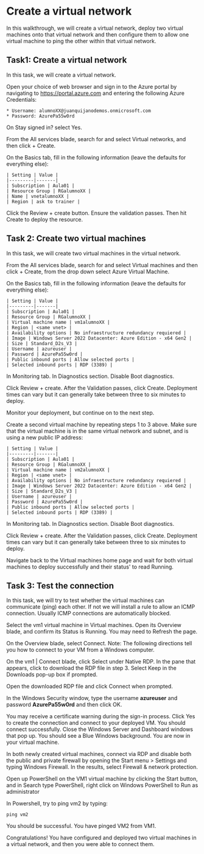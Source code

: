 # Create a virtual network #
In this walkthrough, we will create a virtual network, deploy two virtual machines onto that virtual network and then configure them to allow one virtual machine to ping the other within that virtual network.

## Task1: Create a virtual network ##
In this task, we will create a virtual network.

Open your choice of web browser and sign in to the Azure portal by navigating to https://portal.azure.com and entering the following Azure Credentials:

    * Username: alumnoXX@juanquijanodemos.onmicrosoft.com
    * Password: AzurePa55w0rd

On Stay signed in? select Yes.

From the All services blade, search for and select Virtual networks, and then click + Create.

On the Basics tab, fill in the following information (leave the defaults for everything else):

    | Setting | Value |
    |---------|-------|
    | Subscription | Aula01 |
    | Resource Group | RGalumnoXX |
    | Name | vnetalumnoXX |
    | Region | ask to trainer |

Click the Review + create button. Ensure the validation passes. Then hit Create to deploy the resource.

## Task 2: Create two virtual machines ##
In this task, we will create two virtual machines in the virtual network.

From the All services blade, search for and select Virtual machines and then click + Create, from the drop down select Azure Virtual Machine.

On the Basics tab, fill in the following information (leave the defaults for everything else):

    | Setting | Value |
    |---------|-------|
    | Subscription | Aula01 |
    | Resource Group | RGalumnoXX |
    | Virtual machine name | vm1alumnoXX |
    | Region | <same vnet> |
    | Availability options | No infraestructure redundancy requiered |
    | Image | Windows Server 2022 Datacenter: Azure Edition - x64 Gen2 |
    | Size | Standard_D2s_V3 |
    | Username | azureuser |
    | Password | AzurePa55w0rd |
    | Public inbound ports | Allow selected ports |
    | Selected inbound ports | RDP (3389) |

In Monitoring tab. In Diagnostics section. Disable Boot diagnostics.

Click Review + create. After the Validation passes, click Create. Deployment times can vary but it can generally take between three to six minutes to deploy.

Monitor your deployment, but continue on to the next step.

Create a second virtual machine by repeating steps 1 to 3 above. Make sure that the virtual machine is in the same virtual network and subnet, and is using a new public IP address:

    | Setting | Value |
    |---------|-------|
    | Subscription | Aula01 |
    | Resource Group | RGalumnoXX |
    | Virtual machine name | vm2alumnoXX |
    | Region | <same vnet> |
    | Availability options | No infraestructure redundancy requiered |
    | Image | Windows Server 2022 Datacenter: Azure Edition - x64 Gen2 |
    | Size | Standard_D2s_V3 |
    | Username | azureuser |
    | Password | AzurePa55w0rd |
    | Public inbound ports | Allow selected ports |
    | Selected inbound ports | RDP (3389) |

In Monitoring tab. In Diagnostics section. Disable Boot diagnostics.

Click Review + create. After the Validation passes, click Create. Deployment times can vary but it can generally take between three to six minutes to deploy.

Navigate back to the Virtual machines home page and wait for both virtual machines to deploy successfully and their status' to read Running.

## Task 3: Test the connection ##
In this task, we will try to test whether the virtual machines can communicate (ping) each other. If not we will install a rule to allow an ICMP connection. Usually ICMP connections are automatically blocked.

Select the vm1 virtual machine in Virtual machines. Open its Overview blade, and confirm its Status is Running. You may need to Refresh the page.

On the Overview blade, select Connect.
Note: The following directions tell you how to connect to your VM from a Windows computer.

On the vm1 | Connect blade, click Select under Native RDP. In the pane that appears, click to download the RDP file in step 3. Select Keep in the Downloads pop-up box if prompted.

Open the downloaded RDP file and click Connect when prompted.

In the Windows Security window, type the username **azureuser** and password **AzurePa55w0rd** and then click OK.

You may receive a certificate warning during the sign-in process. Click Yes to create the connection and connect to your deployed VM. You should connect successfully. Close the Windows Server and Dashboard windows that pop up. You should see a Blue Windows background. You are now in your virtual machine.

In both newly created virtual machines, connect via RDP and disable both the public and private firewall by opening the Start menu > Settings and typing Windows Firewall. In the results, select Firewall & network protection.

Open up PowerShell on the VM1 virtual machine by clicking the Start button, and in Search type PowerShell, right click on Windows PowerShell to Run as administrator

In Powershell, try to ping vm2 by typing:
    
    ping vm2

You should be successful. You have pinged VM2 from VM1.

Congratulations! You have configured and deployed two virtual machines in a virtual network, and then you were able to connect them.

